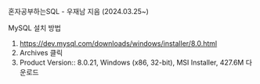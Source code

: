 혼자공부하는SQL - 우재남 지음
(2024.03.25~)

MySQL 설치 방법
1. https://dev.mysql.com/downloads/windows/installer/8.0.html
2. Archives 클릭
3. Product Version:: 8.0.21, Windows (x86, 32-bit), MSI Installer, 427.6M 다운로드

